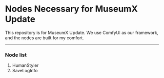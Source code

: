 # Nodes Necessary for MuseumX Update

This repository is for MuseumX Update. We use ComfyUI as our framework, and the nodes are built for my comfort. 

---
### Node list
1. HumanStyler
2. SaveLogInfo